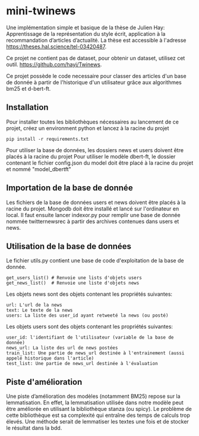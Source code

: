 # mini-twinews
Une implémentation simple et basique de la thèse de Julien Hay: Apprentissage de la représentation du style écrit, application à la recommandation d’articles d’actualité. La thèse est accessible à l'adresse <https://theses.hal.science/tel-03420487>.

Ce projet ne contient pas de dataset, pour obtenir un dataset, utilisez cet outil. <https://github.com/hayj/Twinews>.

Ce projet possède le code necessaire pour classer des articles d'un base de donnée à partir de l'historique d'un utilisateur grâce aux algorithmes bm25 et d-bert-ft.

## Installation

Pour installer toutes les bibliothèques nécessaires au lancement de ce projet, créez un environment python et lancez à la racine du projet

    pip install -r requirements.txt

Pour utiliser la base de données, les dossiers news et users doivent être placés à la racine du projet
Pour utiliser le modèle dbert-ft, le dossier contenant le fichier config.json du model doit être placé à la racine du projet et nommé "model_dbertft"

## Importation de la base de donnée

Les fichiers de la base de données users et news doivent être placés à la racine du projet. Mongodb doit être installé et lancé sur l'ordinateur en local.
Il faut ensuite lancer indexor.py pour remplir une base de donnée nommée twitternewsrec à partir des archives contenues dans users et news.

## Utilisation de la base de données

Le fichier utils.py contient une base de code d'exploitation de la base de donnée.

    get_users_list() # Renvoie une lists d'objets users
    get_news_list()  # Renvoie une liste d'objets news

Les objets news sont des objets contenant les propriétés suivantes:

    url: L'url de la news
    text: Le texte de la news
    users: La liste des user_id ayant retweeté la news (ou posté)

Les objets users sont des objets contenant les propriétés suivantes:

    user_id: l'identifiant de l'utilisateur (variable de la base de donnée)
    news_url: La liste des url de news postées
    train_list: Une partie de news_url destinée à l'entrainement (aussi appelé historique dans l'article)
    test_list: Une partie de news_url destinée à l'évaluation

## Piste d'amélioration
Une piste d’amélioration des modèles (notamment BM25) repose sur la lemmatisation. En effet, la lemmatisation utilisée dans notre modèle peut être améliorée en utilisant la bibliothèque stanza (ou spicy).
Le problème de cette bibliothèque est sa complexité qui entraîne des temps de calculs trop élevés. Une méthode serait de lemmatiser les textes une fois et de stocker le résultat dans la bdd.